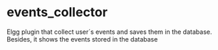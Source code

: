 # events_collector
Elgg plugin that collect user´s events and saves them in the database. Besides, it shows the events stored in the database
